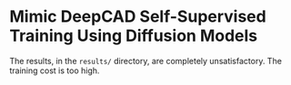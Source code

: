 # Mimic DeepCAD Self-Supervised Training Using Diffusion Models
The results, in the `results/` directory, are completely unsatisfactory. The training cost is too high.